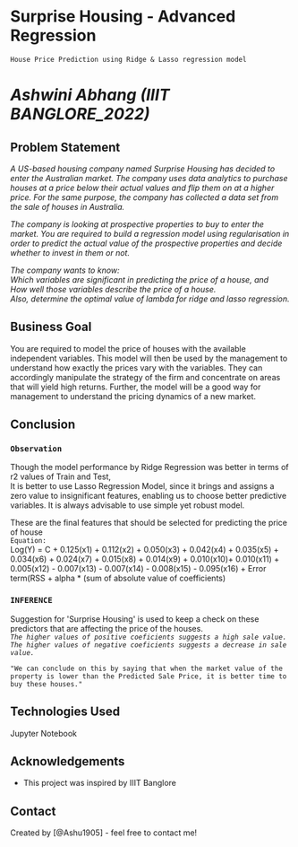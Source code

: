 # Surprise Housing - Advanced Regression <br>
`House Price Prediction using Ridge & Lasso regression model`
# _Ashwini Abhang (IIIT BANGLORE_2022)_
## Problem Statement<br>
*A US-based housing company named Surprise Housing has decided to enter the Australian market. The company uses data analytics to purchase houses at a price below their actual values and flip them on at a higher price. For the same purpose, the company has collected a data set from the sale of houses in Australia.*

*The company is looking at prospective properties to buy to enter the market. You are required to build a regression model using regularisation in order to predict the actual value of the prospective properties and decide whether to invest in them or not.*

*The company wants to know:<br>
Which variables are significant in predicting the price of a house, and<br>
How well those variables describe the price of a house.<br>
Also, determine the optimal value of lambda for ridge and lasso regression.*

## Business Goal 
You are required to model the price of houses with the available independent variables. This model will then be used by the management to understand how exactly the prices vary with the variables. They can accordingly manipulate the strategy of the firm and concentrate on areas that will yield high returns. Further, the model will be a good way for management to understand the pricing dynamics of a new market.

## Conclusion
### `Observation` <br>
Though the model performance by Ridge Regression was better in terms of r2 values of Train and Test,<br>
It is better to use Lasso Regression Model, since it brings and assigns a zero value to insignificant features, enabling us to choose better predictive variables.
It is always advisable to use simple yet robust model.<br> 

These are the final features that should be selected for predicting the price of house<br>
`Equation:` <br> 
Log(Y) = C + 0.125(x1) + 0.112(x2) + 0.050(x3) + 0.042(x4) + 0.035(x5) + 0.034(x6) + 0.024(x7) + 0.015(x8) + 0.014(x9) + 0.010(x10)+ 0.010(x11) + 0.005(x12) - 0.007(x13) - 0.007(x14) - 0.008(x15) - 0.095(x16) + Error term(RSS + alpha * (sum of absolute value of coefficients) <br>
 
### `INFERENCE` <br>
Suggestion for 'Surprise Housing' is used to keep a check on these predictors that are affecting the price of the houses.<br>
*`The higher values of positive coeficients suggests a high sale value.`* <br>
*`The higher values of negative coeficients suggests a decrease in sale value.`* <br>

`"We can conclude on this by saying that when the market value of the property is lower than the Predicted Sale Price, it is better time to buy these houses."`

## Technologies Used
Jupyter Notebook

## Acknowledgements
- This project was inspired by IIIT Banglore

## Contact
Created by [@Ashu1905] - feel free to contact me!
